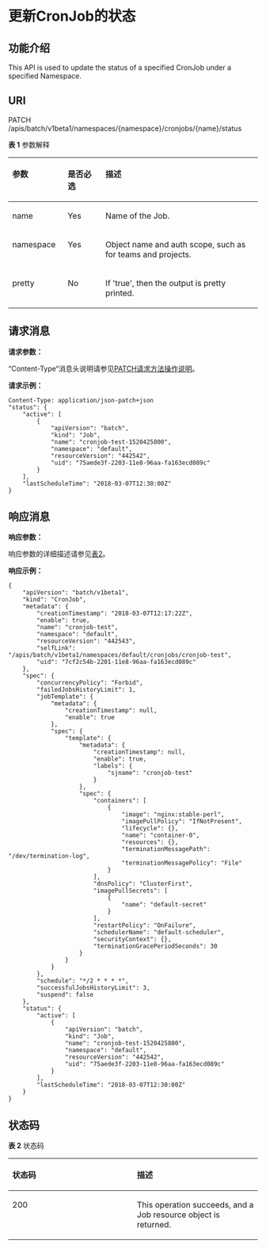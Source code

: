# 更新CronJob的状态<a name="cci_02_3112"></a>

## 功能介绍<a name="section21968375"></a>

This API is used to update the status of a specified CronJob under a specified Namespace.

## URI<a name="section63497648"></a>

PATCH /apis/batch/v1beta1/namespaces/\{namespace\}/cronjobs/\{name\}/status

**表 1**  参数解释

<a name="d0e42516"></a>
<table><thead align="left"><tr id="row63644049"><th class="cellrowborder" valign="top" width="22.220000000000002%" id="mcps1.2.4.1.1"><p id="p65652297517"><a name="p65652297517"></a><a name="p65652297517"></a>参数</p>
</th>
<th class="cellrowborder" valign="top" width="15.15%" id="mcps1.2.4.1.2"><p id="p165661629135114"><a name="p165661629135114"></a><a name="p165661629135114"></a>是否必选</p>
</th>
<th class="cellrowborder" valign="top" width="62.629999999999995%" id="mcps1.2.4.1.3"><p id="p14567629115114"><a name="p14567629115114"></a><a name="p14567629115114"></a>描述</p>
</th>
</tr>
</thead>
<tbody><tr id="row31205664"><td class="cellrowborder" valign="top" width="22.220000000000002%" headers="mcps1.2.4.1.1 "><p id="p44630865"><a name="p44630865"></a><a name="p44630865"></a>name</p>
</td>
<td class="cellrowborder" valign="top" width="15.15%" headers="mcps1.2.4.1.2 "><p id="p58330314"><a name="p58330314"></a><a name="p58330314"></a>Yes</p>
</td>
<td class="cellrowborder" valign="top" width="62.629999999999995%" headers="mcps1.2.4.1.3 "><p id="p27135028"><a name="p27135028"></a><a name="p27135028"></a>Name of the Job.</p>
</td>
</tr>
<tr id="row42888667"><td class="cellrowborder" valign="top" width="22.220000000000002%" headers="mcps1.2.4.1.1 "><p id="p51430001"><a name="p51430001"></a><a name="p51430001"></a>namespace</p>
</td>
<td class="cellrowborder" valign="top" width="15.15%" headers="mcps1.2.4.1.2 "><p id="p5080523"><a name="p5080523"></a><a name="p5080523"></a>Yes</p>
</td>
<td class="cellrowborder" valign="top" width="62.629999999999995%" headers="mcps1.2.4.1.3 "><p id="p8869201"><a name="p8869201"></a><a name="p8869201"></a>Object name and auth scope, such as for teams and projects.</p>
</td>
</tr>
<tr id="row12713953"><td class="cellrowborder" valign="top" width="22.220000000000002%" headers="mcps1.2.4.1.1 "><p id="p23197269"><a name="p23197269"></a><a name="p23197269"></a>pretty</p>
</td>
<td class="cellrowborder" valign="top" width="15.15%" headers="mcps1.2.4.1.2 "><p id="p67039530"><a name="p67039530"></a><a name="p67039530"></a>No</p>
</td>
<td class="cellrowborder" valign="top" width="62.629999999999995%" headers="mcps1.2.4.1.3 "><p id="p61492872"><a name="p61492872"></a><a name="p61492872"></a>If 'true', then the output is pretty printed.</p>
</td>
</tr>
</tbody>
</table>

## 请求消息<a name="section34607923"></a>

**请求参数：**

“Content-Type“消息头说明请参见[PATCH请求方法操作说明](PATCH请求方法操作说明.md)。

**请求示例：**

```
Content-Type: application/json-patch+json 
"status": {
    "active": [
        {
            "apiVersion": "batch",
            "kind": "Job",
            "name": "cronjob-test-1520425800",
            "namespace": "default",
            "resourceVersion": "442542",
            "uid": "75aede3f-2203-11e8-96aa-fa163ecd089c"
        }
    ],
    "lastScheduleTime": "2018-03-07T12:30:00Z"
}
```

## 响应消息<a name="section43035858"></a>

**响应参数：**

响应参数的详细描述请参见[表2](创建CronJob.md#table8040885)。

**响应示例：**

```
{
    "apiVersion": "batch/v1beta1",
    "kind": "CronJob",
    "metadata": {
        "creationTimestamp": "2018-03-07T12:17:22Z",
        "enable": true,
        "name": "cronjob-test",
        "namespace": "default",
        "resourceVersion": "442543",
        "selfLink": "/apis/batch/v1beta1/namespaces/default/cronjobs/cronjob-test",
        "uid": "7cf2c54b-2201-11e8-96aa-fa163ecd089c"
    },
    "spec": {
        "concurrencyPolicy": "Forbid",
        "failedJobsHistoryLimit": 1,
        "jobTemplate": {
            "metadata": {
                "creationTimestamp": null,
                "enable": true
            },
            "spec": {
                "template": {
                    "metadata": {
                        "creationTimestamp": null,
                        "enable": true,
                        "labels": {
                            "sjname": "cronjob-test"
                        }
                    },
                    "spec": {
                        "containers": [
                            {
                                "image": "nginx:stable-perl",
                                "imagePullPolicy": "IfNotPresent",
                                "lifecycle": {},
                                "name": "container-0",
                                "resources": {},
                                "terminationMessagePath": "/dev/termination-log",
                                "terminationMessagePolicy": "File"
                            }
                        ],
                        "dnsPolicy": "ClusterFirst",
                        "imagePullSecrets": [
                            {
                                "name": "default-secret"
                            }
                        ],
                        "restartPolicy": "OnFailure",
                        "schedulerName": "default-scheduler",
                        "securityContext": {},
                        "terminationGracePeriodSeconds": 30
                    }
                }
            }
        },
        "schedule": "*/2 * * * *",
        "successfulJobsHistoryLimit": 3,
        "suspend": false
    },
    "status": {
        "active": [
            {
                "apiVersion": "batch",
                "kind": "Job",
                "name": "cronjob-test-1520425800",
                "namespace": "default",
                "resourceVersion": "442542",
                "uid": "75aede3f-2203-11e8-96aa-fa163ecd089c"
            }
        ],
        "lastScheduleTime": "2018-03-07T12:30:00Z"
    }
}
```

## 状态码<a name="section51778404"></a>

**表 2**  状态码

<a name="d0e42609"></a>
<table><thead align="left"><tr id="row22100021"><th class="cellrowborder" valign="top" width="50%" id="mcps1.2.3.1.1"><p id="p45271266"><a name="p45271266"></a><a name="p45271266"></a>状态码</p>
</th>
<th class="cellrowborder" valign="top" width="50%" id="mcps1.2.3.1.2"><p id="p43093911"><a name="p43093911"></a><a name="p43093911"></a>描述</p>
</th>
</tr>
</thead>
<tbody><tr id="row945917"><td class="cellrowborder" valign="top" width="50%" headers="mcps1.2.3.1.1 "><p id="p9510459"><a name="p9510459"></a><a name="p9510459"></a>200</p>
</td>
<td class="cellrowborder" valign="top" width="50%" headers="mcps1.2.3.1.2 "><p id="p32149754"><a name="p32149754"></a><a name="p32149754"></a>This operation succeeds, and a Job resource object is returned.</p>
</td>
</tr>
</tbody>
</table>

